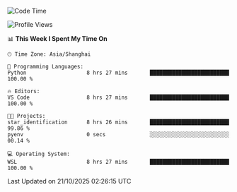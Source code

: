 <!--START_SECTION:waka-->
![Code Time](http://img.shields.io/badge/Code%20Time-3%2C142%20hrs%2041%20mins-blue)

![Profile Views](http://img.shields.io/badge/Profile%20Views-0-blue)

📊 **This Week I Spent My Time On** 

```text
🕑︎ Time Zone: Asia/Shanghai

💬 Programming Languages: 
Python                   8 hrs 27 mins       █████████████████████████   100.00 % 

🔥 Editors: 
VS Code                  8 hrs 27 mins       █████████████████████████   100.00 % 

🐱‍💻 Projects: 
star_identification      8 hrs 26 mins       █████████████████████████   99.86 % 
pyenv                    0 secs              ░░░░░░░░░░░░░░░░░░░░░░░░░   00.14 % 

💻 Operating System: 
WSL                      8 hrs 27 mins       █████████████████████████   100.00 % 
```


 Last Updated on 21/10/2025 02:26:15 UTC
<!--END_SECTION:waka-->